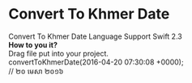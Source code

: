 # Convert To Khmer Date
Convert To Khmer Date Language Support Swift 2.3 <br>
<b>How to you it? </b><br>
Drag file put into your project. <br>
convertToKhmerDate(2016-04-20 07:30:08 +0000); <br>
// ២០ មេសា ២០១៦
